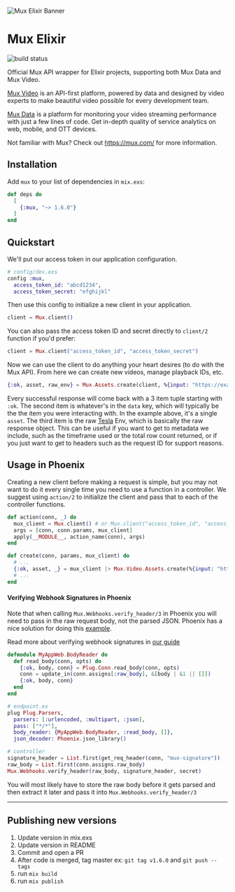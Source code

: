 ![Mux Elixir Banner](github-elixir-sdk.png)

# Mux Elixir

![build status](https://travis-ci.org/muxinc/mux-elixir.svg?branch=master)

Official Mux API wrapper for Elixir projects, supporting both Mux Data and Mux Video.

[Mux Video](https://mux.com/video) is an API-first platform, powered by data and designed by video experts to make beautiful video possible for every development team.

[Mux Data](https://mux.com/data) is a platform for monitoring your video streaming performance with just a few lines of code. Get in-depth quality of service analytics on web, mobile, and OTT devices.

Not familiar with Mux? Check out https://mux.com/ for more information.

## Installation

Add `mux` to your list of dependencies in `mix.exs`:

```elixir
def deps do
  [
    {:mux, "~> 1.6.0"}
  ]
end
```

## Quickstart

We'll put our access token in our application configuration.

```elixir
# config/dev.exs
config :mux,
  access_token_id: "abcd1234",
  access_token_secret: "efghijkl"
```

Then use this config to initialize a new client in your application.

```elixir
client = Mux.client()
```

You can also pass the access token ID and secret directly to `client/2` function if you'd prefer:

```elixir
client = Mux.client("access_token_id", "access_token_secret")
```

Now we can use the client to do anything your heart desires (to do with the Mux API). From here we can
create new videos, manage playback IDs, etc.

```elixir
{:ok, asset, raw_env} = Mux.Assets.create(client, %{input: "https://example.com/video.mp4"});
```

Every successful response will come back with a 3 item tuple starting with `:ok`. The second item
is whatever's in the `data` key, which will typically be the the item you were interacting with. In
the example above, it's a single `asset`. The third item is the raw [Tesla](https://github.com/teamon/tesla)
Env, which is basically the raw response object. This can be useful if you want to get to metadata we
include, such as the timeframe used or the total row count returned, or if you just want to get to
headers such as the request ID for support reasons.

## Usage in Phoenix

Creating a new client before making a request is simple, but you may not want to do it every
single time you need to use a function in a controller. We suggest using `action/2` to initialize
the client and pass that to each of the controller functions.

```elixir
def action(conn, _) do
  mux_client = Mux.client() # or Mux.client("access_token_id", "access_token_secret")
  args = [conn, conn.params, mux_client]
  apply(__MODULE__, action_name(conn), args)
end

def create(conn, params, mux_client) do
  # ...
  {:ok, asset, _} = mux_client |> Mux.Video.Assets.create(%{input: "http://example.com/input.mp4"})
  # ...
end
```

#### Verifying Webhook Signatures in Phoenix

Note that when calling `Mux.Webhooks.verify_header/3` in Phoenix you will need to pass in the raw request
body, not the parsed JSON. Phoenix has a nice solution for doing this [example](https://github.com/phoenixframework/phoenix/issues/459#issuecomment-440820663).

Read more about verifying webhook signatures in [our guide](https://docs.mux.com/docs/webhook-security)

```elixir
defmodule MyAppWeb.BodyReader do
  def read_body(conn, opts) do
    {:ok, body, conn} = Plug.Conn.read_body(conn, opts)
    conn = update_in(conn.assigns[:raw_body], &[body | &1 || []])
    {:ok, body, conn}
  end
end

# endpoint.ex
plug Plug.Parsers,
  parsers: [:urlencoded, :multipart, :json],
  pass: ["*/*"],
  body_reader: {MyAppWeb.BodyReader, :read_body, []},
  json_decoder: Phoenix.json_library()

# controller
signature_header = List.first(get_req_header(conn, "mux-signature"))
raw_body = List.first(conn.assigns.raw_body)
Mux.Webhooks.verify_header(raw_body, signature_header, secret)
```

You will most likely have to store the raw body before it gets parsed and then extract it later and
pass it into `Mux.Webhooks.verify_header/3`

---

## Publishing new versions

1. Update version in mix.exs
1. Update version in README
1. Commit and open a PR
1. After code is merged, tag master ex: `git tag v1.6.0` and `git push --tags`
1. run `mix build`
1. run `mix publish`

